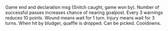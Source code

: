 Game end and declaration msg (Snitch caught, game won by).
Number of successful passes increases chance of nearing goalpost.
Every 3 warnings reduces 10 points.
Wound means wait for 1 turn.
Injury means wait for 3 turns.
When hit by bludger, quaffle is dropped. Can be picked.
Cooldowns.